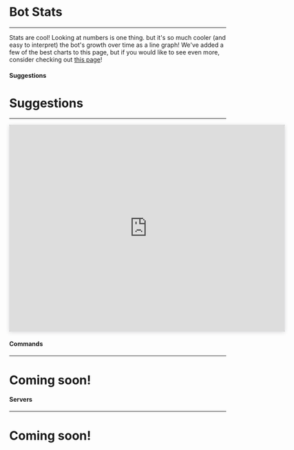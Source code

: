 # Bot Stats
---
Stats are cool! Looking at numbers is one thing. but it's so much cooler (and easy to interpret) the bot's growth over time as a line graph! We've added a few of the best charts to this page, but if you would like to see even more, consider checking out [this page](https://charts.mongodb.com/charts-suggesterproduction-vredm/public/dashboards/79485b0d-217d-4d7d-9010-429befa016e9)!

<!-- tabs:start -->

#### **Suggestions**

# Suggestions
---
<iframe style="background: #21313C;border: none;border-radius: 2px;box-shadow: 0 2px 10px 0 rgba(70, 76, 79, .2);" width="640" height="480" src="https://charts.mongodb.com/charts-suggesterproduction-vredm/embed/charts?id=bb78f08b-1b7c-4da5-8cb0-db79007592a5&theme=dark"></iframe>

#### **Commands**
---
# Coming soon!

#### **Servers**
---
# Coming soon!

<!-- tabs:end -->
